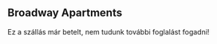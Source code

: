 <h2 class="fs-section-title">Broadway Apartments</h2>

Ez a szállás már betelt, nem tudunk további foglalást fogadni!
